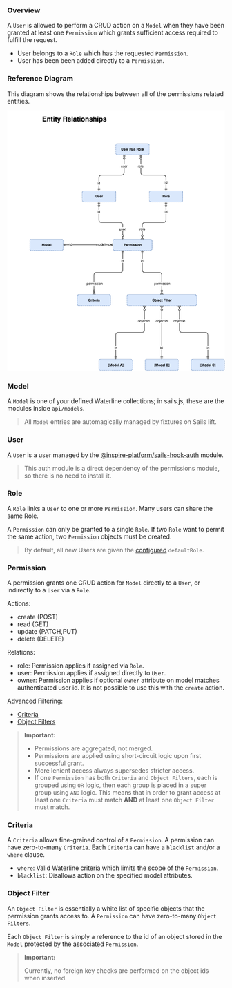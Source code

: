 
### Overview

A `User` is allowed to perform a CRUD action on a `Model` when they have been granted
at least one `Permission` which grants sufficient access required to fulfill the request.

- User belongs to a `Role` which has the requested `Permission`.
- User has been been added directly to a `Permission`.

### Reference Diagram

This diagram shows the relationships between all of the permissions related entities.

![ERD](assets/erd.png)

### Model

A `Model` is one of your defined Waterline collections; in sails.js, these are the modules inside `api/models`.

> All `Model` entries are automagically managed by fixtures on Sails lift.

### User

A `User` is a user managed by the [@inspire-platform/sails-hook-auth](https://github.com/conceptainc/sails-hook-auth) module.

> This auth module is a direct dependency of the permissions module, so there is no need to install it.

### Role

A `Role` links a `User` to one or more `Permission`. Many users can share the same Role.

A `Permission` can only be granted to a single `Role`.
If two `Role` want to permit the same action, two `Permission` objects must be created.

> By default, all new Users are given the [configured](Configuration.md) `defaultRole`.

### Permission

A permission grants one CRUD action for `Model` directly to a `User`, or indirectly to a `User` via a `Role`.

Actions:
- create (POST)
- read (GET)
- update (PATCH,PUT)
- delete (DELETE)

Relations:
- role: Permission applies if assigned via `Role`.
- user: Permission applies if assigned directly to `User`.
- owner: Permission applies if optional `owner` attribute on model matches authenticated user id.
  It is not possible to use this with the `create` action.

Advanced Filtering:
- [Criteria](#criteria)
- [Object Filters](#object-filter)

> __Important:__
> - Permissions are aggregated, not merged.
> - Permissions are applied using short-circuit logic upon first successful grant.
> - More lenient access always supersedes stricter access.
> - If one `Permission` has both `Criteria` and `Object Filters`, each is grouped using `OR` logic,
    then each group is placed in a super group using `AND` logic.
    This means that in order to grant access at least one `Criteria` must match __AND__ at least one
    `Object Filter` must match.

### Criteria

A `Criteria` allows fine-grained control of a `Permission`.
A permission can have zero-to-many `Criteria`.
Each `Criteria` can have a `blacklist` and/or a `where` clause.

- `where`: Valid Waterline criteria which limits the scope of the `Permission`.
- `blacklist`: Disallows action on the specified model attributes.

### Object Filter

An `Object Filter` is essentially a white list of specific objects that the permission grants access to.
A `Permission` can have zero-to-many `Object Filters`.

Each `Object Filter` is simply a reference to the id of an object stored in the `Model` protected by the associated `Permission`.

> __Important:__
>
> Currently, no foreign key checks are performed on the object ids when inserted.